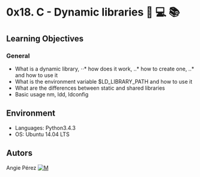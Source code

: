 # 0x18. C - Dynamic libraries :green_book: :computer: :books: #
## Learning Objectives ##
### General ###
* What is a dynamic library,
⋅⋅* how does it work,
..* how to create one,
..* and how to use it
* What is the environment variable $LD_LIBRARY_PATH and how to use it
* What are the differences between static and shared libraries
* Basic usage nm, ldd, ldconfig
## Environment ##
* Languages: Python3.4.3
* OS: Ubuntu 14.04 LTS
## Autors ##
 Angie Pérez [![M](https://upload.wikimedia.org/wikipedia/fr/thumb/c/c8/Twitter_Bird.svg/30px-Twitter_Bird.svg.png)](https://twitter.com/xiommyperez)
